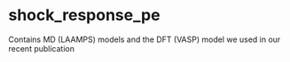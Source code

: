 # shock_response_pe
Contains MD (LAAMPS) models and the DFT (VASP) model we used in our recent publication
